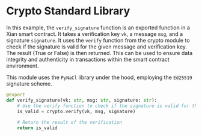 # Crypto Standard Library

In this example, the `verify_signature` function is an exported function in a Xian smart contract. It takes a verification key `vk`, a message `msg`, and a signature `signature`. It uses the `verify` function from the crypto module to check if the signature is valid for the given message and verification key. The result (True or False) is then returned. This can be used to ensure data integrity and authenticity in transactions within the smart contract environment.

This module uses the `PyNaCl` library under the hood, employing the `Ed25519` signature scheme.

```python
@export
def verify_signature(vk: str, msg: str, signature: str):
    # Use the verify function to check if the signature is valid for the given message and verification key
    is_valid = crypto.verify(vk, msg, signature)
    
    # Return the result of the verification
    return is_valid
```
